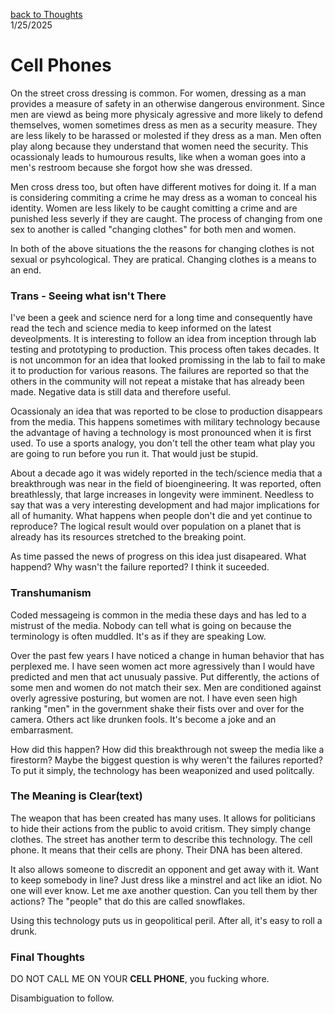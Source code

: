 [back to Thoughts](https://github.com/Marking-Time/Thoughts/tree/main)  
1/25/2025
# Cell Phones

On the street cross dressing is common.  For women, dressing as a man provides a measure of safety in an otherwise dangerous environment.  Since men are viewd as being more physicaly agressive and more likely to defend themselves, women sometimes dress as men as a security measure.  They are less likely to be harassed or molested if they dress as a man. Men often play along because they understand that women need the security.  This ocassionaly leads to humourous results, like when a woman goes into a men's restroom because she forgot how she was dressed.

Men cross dress too, but often have different motives for doing it. If a man is considering commiting a crime he may dress as a woman to conceal his identity.  Women are less likely to be caught comitting a crime and are punished less severly if they are caught. The process of changing from one sex to another is called "changing clothes" for both men and women.  

In both of the above situations the the reasons for changing clothes is not sexual or psyhcological. They are pratical. Changing clothes is a means to an end.

### Trans - Seeing what isn't There

I've been a geek and science nerd for a long time and consequently have read the tech and science media to keep informed on the latest deveolpments.  It is interesting to follow an idea from inception through lab testing and prototyping to production.  This process often takes decades. It is not uncommon for an idea that looked promissing in the lab to fail to make it to production for various reasons. The failures are reported so that the others in the community will not repeat a mistake that has already been made.  Negative data is still data and therefore useful.  

Ocassionaly an idea that was reported to be close to production disappears from the media.  This happens sometimes with military technology because the advantage of having a technology is most pronounced when it is first used.  To use a sports analogy, you don't tell the other team what play you are going to run before you run it.  That would just be stupid.  

About a decade ago it was widely reported in the tech/science media that a breakthrough was near in the field of bioengineering. It was reported, often breathlessly, that large increases in longevity were imminent. Needless to say that was a very interesting development and had major implications for all of humanity.  What happens when people don't die and yet continue to reproduce?  The logical result would over population on a planet that is already has its resources stretched to the breaking point.   

As time passed the news of progress on this idea just disapeared.  What happend?  Why wasn't the failure reported?  I think it suceeded.

### Transhumanism

Coded messageing is common in the media these days and has led to a mistrust of the media.  Nobody can tell what is going on because the terminology is often muddled. It's as if they are speaking Low.  

Over the past few years I have noticed a change in human behavior that has perplexed me.  I have seen women act more agressively than I would have predicted and men that act unusualy passive.  Put differently, the actions of some men and women do not match their sex. Men are conditioned against overly agressive posturing, but women are not. I have even seen high ranking "men" in the government shake their fists over and over for the camera.  Others act like drunken fools. It's become a joke and an embarrasment.

How did this happen?  How did this breakthrough not sweep the media like a firestorm? Maybe the biggest question is why weren't the failures reported?  To put it simply, the technology has been weaponized and used politcally.   

### The Meaning is Clear(text)  

The weapon that has been created has many uses.  It allows for politicians to hide their actions from the public to avoid critism.  They simply change clothes. The street has another term to describe this technology. The cell phone. It means that their cells are phony. Their DNA has been altered. 

It also allows someone to discredit an opponent and get away with it.  Want to keep somebody in line? Just dress like a minstrel and act like an idiot. No one will ever know. Let me axe another question. Can you tell them by ther actions? The "people" that do this are called snowflakes.  

Using this technology puts us in geopolitical peril. After all, it's easy to roll a drunk.

### Final Thoughts

DO NOT CALL ME ON YOUR __CELL PHONE__, you fucking whore.  

Disambiguation to follow.


